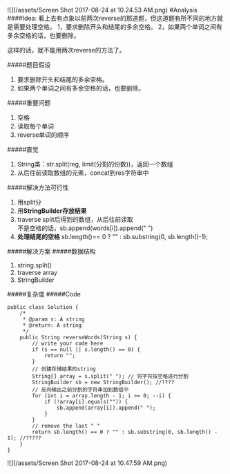![](/assets/Screen Shot 2017-08-24 at 10.24.53 AM.png)
#Analysis
####Idea:
看上去有点象以前两次reverse的那道题，但这道题有所不同的地方就是需要处理空格。
1，要求删除开头和结尾的多余空格。
2，如果两个单词之间有多余空格的话，也要删除。

这样的话，就不能用两次reverse的方法了。

#####题目假设
1. 要求删除开头和结尾的多余空格。
2. 如果两个单词之间有多余空格的话，也要删除。

#####重要问题
1. 空格
2. 读取每个单词
3. reverse单词的顺序

#####直觉
1. String类：str.split(reg, limit(分割的份数))，返回一个数组
2. 从后往前读取数组的元素，concat到res字符串中

#####解决方法可行性
1. 用split分
2. 用**StringBuilder存放结果**
3. traverse split后得到的数组，从后往前读取    
        不是空格的话，sb.append(words[i]).append(" ")
4. **处理结尾的空格**
        sb.length()== 0 ? "" : sb.substring(0, sb.length()-1);   

 

#####解决方案
#####数据结构
1. string.split()
2. traverse array
3. StringBuilder

#####复杂度
#####Code

```
public class Solution {
    /*
     * @param s: A string
     * @return: A string
     */
    public String reverseWords(String s) {
        // write your code here
        if (s == null || s.length() == 0) {
            return "";
        }
        // 创建存储结果的string
        String[] array = s.split(" "); // 将字符按空格进行分割
        StringBuilder sb = new StringBuilder(); //????
        // 反向输出之前分割的字符串加到数组中
        for (int i = array.length - 1; i >= 0; --i) {
            if (!array[i].equals("")) {
                sb.append(array[i]).append(" ");
            }
        }
        // remove the last " "
        return sb.length() == 0 ? "" : sb.substring(0, sb.length() - 1); //?????
    }
}
```

![](/assets/Screen Shot 2017-08-24 at 10.47.59 AM.png)